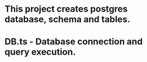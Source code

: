 # This project creates postgres database, schema and tables.
# DB.ts - Database connection and query execution.
